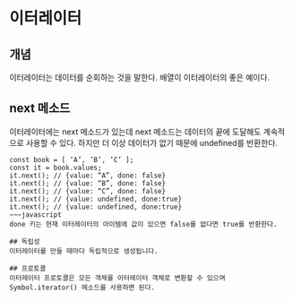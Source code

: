 
# 이터레이터

## 개념	
이터레이터는 데이터를 순회하는 것을 말한다. 배열이 이터레이터의 좋은 예이다.

## next 메소드 
이터레이터에는 next 메소드가 있는데 next 메소드는 데이터의 끝에 도달해도 계속적으로 사용할 수 있다. 
하지만 더 이상 데이터가 없기 때문에 undefined를 반환한다.
~~~
const book = [ ‘A’, ’B’, ’C’ ];
const it = book.values; 
it.next(); // {value: “A”, done: false}
it.next(); // {value: “B”, done: false}
it.next(); // {value: “C”, done: false}
it.next(); // {value: undefined, done:true}
it.next(); // {value: undefined, done:true}
~~~javascript
done 키는 현재 이터레이터의 아이템에 값이 있으면 false를 없다면 true를 반환한다.

## 독립성
이터레이터를 만들 때마다 독립적으로 생성됩니다.

## 프로토콜
이터레이터 프로토콜은 모든 객체를 이터레이터 객체로 변환할 수 있으며 Symbol.iterator() 메소드를 사용하면 된다. 
